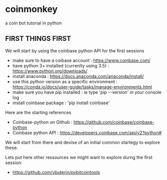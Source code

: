 # coinmonkey
a coin bot tutorial in python

## FIRST THINGS FIRST

We will start by using the coinbase python API for the first sessions
+ make sure to have a coibase account : https://www.coinbase.com/
+ have python 3+ installed (currenlty using 3.5) : https://www.python.org/downloads/
+ install anaconda : https://docs.anaconda.com/anaconda/install/
+ use this python version as a specific environment : https://conda.io/docs/user-guide/tasks/manage-environments.html
+ make sure you have pip installed : ie type 'pip --version' in your console log
+ install coinbase package : 'pip install coinbase'

Here are the starting references
+ Coinbase-python on Github : https://github.com/coinbase/coinbase-python
+ Coinbase python API : https://developers.coinbase.com/api/v2?python#

We will start from there and devise of an initial common startegy to explore these.

Lets put here other ressources we might want to explore durng the first session:

+ https://github.com/vbuterin/pybitcointools
